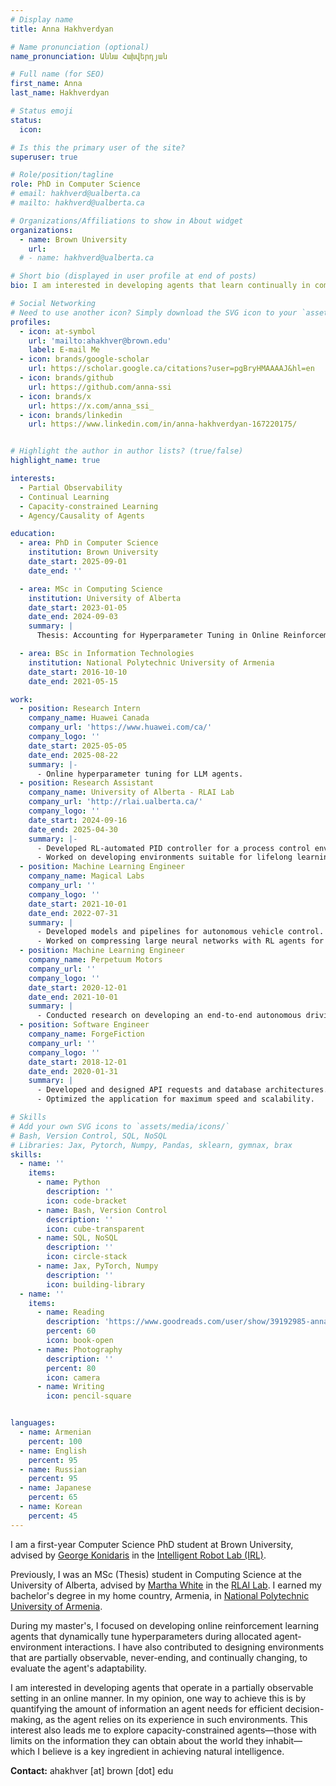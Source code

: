 ```yaml
---
# Display name
title: Anna Hakhverdyan

# Name pronunciation (optional)
name_pronunciation: Աննա Հախվերդյան

# Full name (for SEO)
first_name: Anna
last_name: Hakhverdyan

# Status emoji
status:
  icon: 

# Is this the primary user of the site?
superuser: true

# Role/position/tagline
role: PhD in Computer Science
# email: hakhverd@ualberta.ca
# mailto: hakhverd@ualberta.ca

# Organizations/Affiliations to show in About widget
organizations:
  - name: Brown University
    url: 
  # - name: hakhverd@ualberta.ca

# Short bio (displayed in user profile at end of posts)
bio: I am interested in developing agents that learn continually in complex environments - like the world we live in.

# Social Networking
# Need to use another icon? Simply download the SVG icon to your `assets/media/icons/` folder.
profiles:
  - icon: at-symbol
    url: 'mailto:ahakhver@brown.edu'
    label: E-mail Me
  - icon: brands/google-scholar
    url: https://scholar.google.ca/citations?user=pgBryHMAAAAJ&hl=en
  - icon: brands/github
    url: https://github.com/anna-ssi
  - icon: brands/x
    url: https://x.com/anna_ssi_
  - icon: brands/linkedin
    url: https://www.linkedin.com/in/anna-hakhverdyan-167220175/


# Highlight the author in author lists? (true/false)
highlight_name: true

interests:
  - Partial Observability
  - Continual Learning
  - Capacity-constrained Learning
  - Agency/Causality of Agents

education:
  - area: PhD in Computer Science
    institution: Brown University
    date_start: 2025-09-01
    date_end: ''

  - area: MSc in Computing Science
    institution: University of Alberta
    date_start: 2023-01-05
    date_end: 2024-09-03
    summary: |
      Thesis: Accounting for Hyperparameter Tuning in Online Reinforcement Learning

  - area: BSc in Information Technologies
    institution: National Polytechnic University of Armenia
    date_start: 2016-10-10
    date_end: 2021-05-15

work:
  - position: Research Intern
    company_name: Huawei Canada
    company_url: 'https://www.huawei.com/ca/'
    company_logo: ''
    date_start: 2025-05-05
    date_end: 2025-08-22
    summary: |-
      - Online hyperparameter tuning for LLM agents.
  - position: Research Assistant
    company_name: University of Alberta - RLAI Lab
    company_url: 'http://rlai.ualberta.ca/'
    company_logo: ''
    date_start: 2024-09-16
    date_end: 2025-04-30
    summary: |-
      - Developed RL-automated PID controller for a process control environment.
      - Worked on developing environments suitable for lifelong learning.
  - position: Machine Learning Engineer
    company_name: Magical Labs
    company_url: ''
    company_logo: ''
    date_start: 2021-10-01
    date_end: 2022-07-31
    summary: |
      - Developed models and pipelines for autonomous vehicle control.
      - Worked on compressing large neural networks with RL agents for mobile integration.
  - position: Machine Learning Engineer
    company_name: Perpetuum Motors
    company_url: ''
    company_logo: ''
    date_start: 2020-12-01
    date_end: 2021-10-01
    summary: |
      - Conducted research on developing an end-to-end autonomous driving pipeline for simulated games.
  - position: Software Engineer
    company_name: ForgeFiction
    company_url: ''
    company_logo: ''
    date_start: 2018-12-01
    date_end: 2020-01-31
    summary: |
      - Developed and designed API requests and database architectures.
      - Optimized the application for maximum speed and scalability.

# Skills
# Add your own SVG icons to `assets/media/icons/`
# Bash, Version Control, SQL, NoSQL
# Libraries: Jax, Pytorch, Numpy, Pandas, sklearn, gymnax, brax
skills:
  - name: ''
    items:
      - name: Python
        description: ''
        icon: code-bracket
      - name: Bash, Version Control
        description: ''
        icon: cube-transparent
      - name: SQL, NoSQL
        description: ''
        icon: circle-stack
      - name: Jax, PyTorch, Numpy
        description: ''
        icon: building-library
  - name: ''
    items:
      - name: Reading
        description: 'https://www.goodreads.com/user/show/39192985-anna-hakhverdyan'
        percent: 60
        icon: book-open
      - name: Photography
        description: ''
        percent: 80
        icon: camera
      - name: Writing
        icon: pencil-square


languages:
  - name: Armenian
    percent: 100
  - name: English
    percent: 95
  - name: Russian
    percent: 95
  - name: Japanese
    percent: 65
  - name: Korean
    percent: 45 
---
```


I am a first-year Computer Science PhD student at Brown University, advised by <a href="https://cs.brown.edu/people/gdk/">George Konidaris</a> in the <a href="http://irl.cs.brown.edu/">Intelligent Robot Lab (IRL)</a>.  

Previously, I was an MSc (Thesis) student in Computing Science at the University of Alberta, advised by <a href="https://webdocs.cs.ualberta.ca/~whitem/">Martha White</a> in the <a href="http://irl.cs.brown.edu/">RLAI Lab</a>. I earned my bachelor's degree in my home country, Armenia, in <a href="https://polytech.am/en/home/">National Polytechnic University of Armenia</a>.

During my master's, I focused on developing online reinforcement learning agents that dynamically tune hyperparameters during allocated agent-environment interactions. I have also contributed to designing environments that are partially observable, never-ending, and continually changing, to evaluate the agent's adaptability. 

I am interested in developing agents that operate in a partially observable setting in an online manner. In my opinion, one way to achieve this is by quantifying the amount of information an agent needs for efficient decision-making, as the agent relies on its experience in such environments. This interest also leads me to explore capacity-constrained agents—those with limits on the information they can obtain about the world they inhabit—which I believe is a key ingredient in achieving natural intelligence.

**Contact:** ahakhver [at] brown [dot] edu